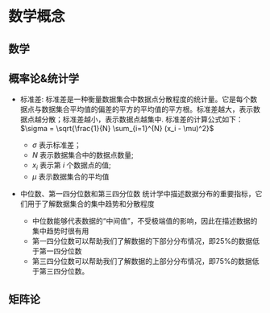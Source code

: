 # 数学概念

## 数学

## 概率论&统计学

* 标准差:
    标准差是一种衡量数据集合中数据点分散程度的统计量。它是每个数据点与数据集合平均值的偏差的平方的平均值的平方根。标准差越大，表示数据点越分散；标准差越小，表示数据点越集中. 标准差的计算公式如下：$\sigma = \sqrt{\frac{1}{N} \sum_{i=1}^{N} (x_i - \mu)^2}$
  * $\sigma$ 表示标准差；
  * $N$ 表示数据集合中的数据点数量;
  * $x_i$ 表示第 $i$ 个数据点的值;
  * $\mu$ 表示数据集合的平均值
 
* 中位数、第一四分位数和第三四分位数
    统计学中描述数据分布的重要指标，它们用于了解数据集合的集中趋势和分散程度
  * 中位数能够代表数据的“中间值”，不受极端值的影响，因此在描述数据的集中趋势时很有用
  * 第一四分位数可以帮助我们了解数据的下部分分布情况，即25%的数据低于第一四分位数
  * 第三四分位数可以帮助我们了解数据的上部分分布情况，即75%的数据低于第三四分位数。

## 矩阵论